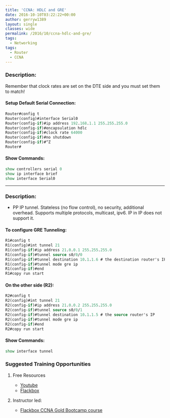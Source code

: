 ```yaml
---
title: 'CCNA: HDLC and GRE'
date: 2016-10-10T03:22:22+00:00
author: gerryw1389
layout: single
classes: wide
permalink: /2016/10/ccna-hdlc-and-gre/
tags:
  - Networking
tags:
  - Router
  - CCNA
---
```

<!--more-->

### Description:

Remember that clock rates are set on the DTE side and you must set them to match!

#### Setup Default Serial Connection:

   ```tcl
   Router#config t
   Router(config)#interface Serial0
   Router(config-if)#ip address 192.168.1.1 255.255.255.0
   Router(config-if)#encapsulation hdlc
   Router(config-if)#clock rate 64000
   Router(config-if)#no shutdown
   Router(config-if)#^Z
   Router#
   ```

#### Show Commands:

   ```tcl
   show controllers serial 0
   show ip interface brief
   show interface Serial0
   ```

---

### Description:

   - PP IP tunnel. Stateless (no flow control), no security, additional overhead. Supports multiple protocols, multicast, ipv6. IP in IP does not support it.

#### To configure GRE Tunneling:

   ```tcl
   R1#config t
   R1(config)#int tunnel 21
   R1(config-if)#ip address 21.0.0.1 255.255.255.0
   R1(config-if)#tunnel source s0/0/0
   R1(config-if)#tunnel destination 10.1.1.6 # the destination router's IP
   R1(config-if)#tunnel mode gre ip
   R1(config-if)#end
   R1#copy run start
   ```

#### On the other side (R2):

   ```tcl
   R2#config t
   R2(config)#int tunnel 21
   R2(config-if)#ip address 21.0.0.2 255.255.255.0
   R2(config-if)#tunnel source s0/0/1
   R2(config-if)#tunnel destination 10.1.1.5 # the source router's IP
   R2(config-if)#tunnel mode gre ip
   R2(config-if)#end
   R2#copy run start
   ```

#### Show Commands:

   ```tcl
   show interface tunnel
   ```

### Suggested Training Opportunities

1. Free Resources
   - [Youtube](https://www.youtube.com)
   - [Flackbox](https://www.flackbox.com/cisco-ccna-lab-guide)

2. Instructor led:
   - [Flackbox CCNA Gold Bootcamp course](https://www.flackbox.com/cisco-ccna-course)